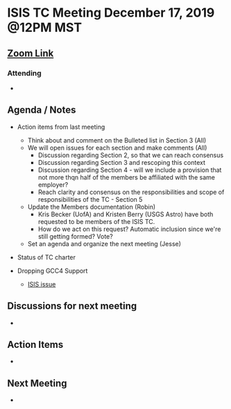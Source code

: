 # ISIS TC Meeting December 17, 2019 @12PM MST

## [Zoom Link](https://zoom.us/j/655749457)

### Attending
 -

## Agenda / Notes
  - Action items from last meeting
    - Think about and comment on the Bulleted list in Section 3 (All)
    - We will open issues for each section and make comments (All)
        - Discussion regarding Section 2, so that we can reach consensus
        - Discussion regarding Section 3 and rescoping this context
        - Discussion regarding Section 4 - will we include a provision that not more thqn half of the members be affiliated with the same           employer?
        - Reach clarity and consensus on the responsibilities and scope of responsibilities of the TC - Section 5
    - Update the Members documentation (Robin)
        - Kris Becker (UofA) and Kristen Berry (USGS Astro) have both requested to be members of the ISIS TC.
        - How do we act on this request?  Automatic inclusion since we're still getting formed?  Vote?  
    - Set an agenda and organize the next meeting (Jesse)

  - Status of TC charter

  - Dropping GCC4 Support
    - [ISIS issue](https://github.com/USGS-Astrogeology/ISIS3/issues/3566)

## Discussions for next meeting
  -

## Action Items
  -

## Next Meeting
  -
